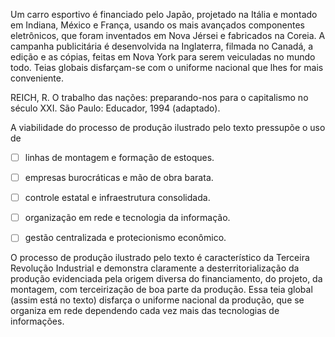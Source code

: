 

Um carro esportivo é financiado pelo Japão, projetado na Itália e montado em Indiana, México e França, usando os mais avançados componentes eletrônicos, que foram inventados em Nova Jérsei e fabricados na Coreia. A campanha publicitária é desenvolvida na Inglaterra, filmada no Canadá, a edição e as cópias, feitas em Nova York para serem veiculadas no mundo todo. Teias globais disfarçam-se com o uniforme nacional que lhes for mais conveniente.

REICH, R. O trabalho das nações: preparando-nos para o capitalismo no século XXI. São Paulo: Educador, 1994 (adaptado).

A viabilidade do processo de produção ilustrado pelo texto pressupõe o uso de



- [ ] linhas de montagem e formação de estoques.
- [ ] empresas burocráticas e mão de obra barata.
- [ ] controle estatal e infraestrutura consolidada.
- [ ] organização em rede e tecnologia da informação.
- [ ] gestão centralizada e protecionismo econômico.


O processo de produção ilustrado pelo texto é característico da Terceira Revolução Industrial e demonstra claramente a desterritorialização da produção evidenciada pela origem diversa do financiamento, do projeto, da montagem, com terceirização de boa parte da produção. Essa teia global (assim está no texto) disfarça o uniforme nacional da produção, que se organiza em rede dependendo cada vez mais das tecnologias de informações.

        